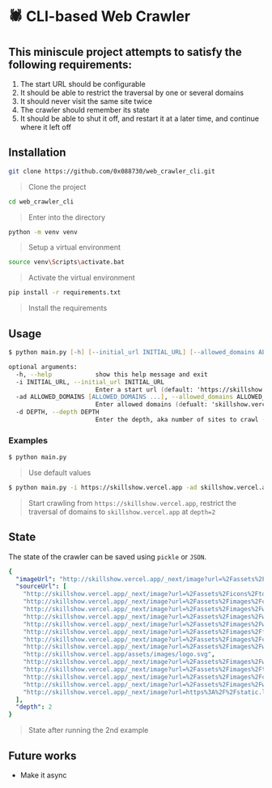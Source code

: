 # 🕷️ CLI-based Web Crawler


## This miniscule project attempts to satisfy the following requirements:
1. The start URL should be configurable
2. It should be able to restrict the traversal by one or several domains
3. It should never visit the same site twice
4. The crawler should remember its state
5. It should be able to shut it off, and restart it at a later time, and continue where it left off

## Installation
```zsh
git clone https://github.com/0x088730/web_crawler_cli.git
```
> Clone the project

```zsh
cd web_crawler_cli
```
> Enter into the directory

```zsh
python -m venv venv
```
> Setup a virtual environment

```zsh
source venv\Scripts\activate.bat
```
> Activate the virtual environment

```zsh
pip install -r requirements.txt
```
> Install the requirements


## Usage
```zsh
$ python main.py [-h] [--initial_url INITIAL_URL] [--allowed_domains ALLOWED_DOMAINS [ALLOWED_DOMAINS ...]] [--depth DEPTH]

optional arguments:
  -h, --help            show this help message and exit
  -i INITIAL_URL, --initial_url INITIAL_URL
                        Enter a start url (default: 'https://skillshow.vercel.app')
  -ad ALLOWED_DOMAINS [ALLOWED_DOMAINS ...], --allowed_domains ALLOWED_DOMAINS [ALLOWED_DOMAINS ...]
                        Enter allowed domains (defualt: 'skillshow.vercel.app')
  -d DEPTH, --depth DEPTH
                        Enter the depth, aka number of sites to crawl (default: 1)

```
### Examples
```zsh
$ python main.py
```
> Use default values

```zsh
$ python main.py -i https://skillshow.vercel.app -ad skillshow.vercel.app -d 2
```
> Start crawling from `https://skillshow.vercel.app`, restrict the traversal of domains to `skillshow.vercel.app` at `depth=2` 

## State
The state of the crawler can be saved using `pickle` or `JSON`. 
```YAML
{
  "imageUrl": "http://skillshow.vercel.app/_next/image?url=%2Fassets%2Fimages%2Fcustomer1.png&w=128&q=75",
  "sourceUrl": [
    "http://skillshow.vercel.app/_next/image?url=%2Fassets%2Ficons%2Ftop.png&w=128&q=75",
    "http://skillshow.vercel.app/_next/image?url=%2Fassets%2Fimages%2Fcustomer2.png&w=128&q=75",
    "http://skillshow.vercel.app/_next/image?url=%2Fassets%2Fimages%2Fworker3.png&w=1080&q=75",
    "http://skillshow.vercel.app/_next/image?url=%2Fassets%2Fimages%2Fworker2.png&w=1080&q=75",
    "http://skillshow.vercel.app/_next/image?url=%2Fassets%2Fimages%2Fworker4.png&w=1080&q=75",
    "http://skillshow.vercel.app/_next/image?url=%2Fassets%2Fimages%2Ffeelgreat.png&w=828&q=75",
    "http://skillshow.vercel.app/_next/image?url=%2Fassets%2Fimages%2Fcustomer4.png&w=128&q=75",
    "http://skillshow.vercel.app/_next/image?url=%2Fassets%2Fimages%2Fworker6.png&w=1080&q=75",
    "http://skillshow.vercel.app/assets/images/logo.svg",
    "http://skillshow.vercel.app/_next/image?url=%2Fassets%2Fimages%2Fworker5.png&w=1080&q=75",
    "http://skillshow.vercel.app/_next/image?url=%2Fassets%2Fimages%2Ftogether.png&w=828&q=75",
    "http://skillshow.vercel.app/_next/image?url=%2Fassets%2Fimages%2Fcustomer3.png&w=128&q=75",
    "http://skillshow.vercel.app/_next/image?url=%2Fassets%2Fimages%2Fworker1.png&w=1080&q=75",
    "http://skillshow.vercel.app/_next/image?url=https%3A%2F%2Fstatic.legitscript.com%2Fseals%2F11058625.png&w=384&q=75"
  ],
  "depth": 2
}
```
> State after running the 2nd example
## Future works
* Make it async 


